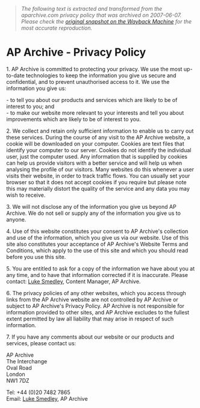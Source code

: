 > *The following text is extracted and transformed from the aparchive.com privacy policy that was archived on 2007-06-07. Please check the [original snapshot on the Wayback Machine](https://web.archive.org/web/20070607201823id_/http%3A//www.aparchive.com/aparchive/pages/admin/privacy.html) for the most accurate reproduction.*

# AP Archive - Privacy Policy

  
1\. AP Archive is committed to protecting your privacy. We use the most up-to-date technologies to keep the information you give us secure and confidential, and to prevent unauthorised access to it. We use the information you give us: 

\- to tell you about our products and services which are likely to be of interest to you; and   
\- to make our website more relevant to your interests and tell you about improvements which are likely to be of interest to you. 

2\. We collect and retain only sufficient information to enable us to carry out these services. During the course of any visit to the AP Archive website, a cookie will be downloaded on your computer. Cookies are text files that identify your computer to our server. Cookies do not identify the individual user, just the computer used. Any information that is supplied by cookies can help us provide visitors with a better service and will help us when analysing the profile of our visitors. Many websites do this whenever a user visits their website, in order to track traffic flows. You can usually set your browser so that it does not accept cookies if you require but please note this may materially distort the quality of the service and any data you may wish to receive. 

3\. We will not disclose any of the information you give us beyond AP Archive. We do not sell or supply any of the information you give us to anyone. 

4\. Use of this website constitutes your consent to AP Archive's collection and use of the information, which you give us via our website. Use of this site also constitutes your acceptance of AP Archive's Website Terms and Conditions, which apply to the use of this site and which you should read before you use this site. 

5\. You are entitled to ask for a copy of the information we have about you at any time, and to have that information corrected if it is inaccurate. Please contact: [Luke Smedley](mailto:lsmedley@ap.org), Content Manager, AP Archive. 

6\. The privacy policies of any other websites, which you access through links from the AP Archive website are not controlled by AP Archive or subject to AP Archive's Privacy Policy. AP Archive is not responsible for information provided to other sites, and AP Archive excludes to the fullest extent permitted by law all liability that may arise in respect of such information. 

7\. If you have any comments about our website or our products and services, please contact us: 

AP Archive   
The Interchange   
Oval Road   
London   
NW1 7DZ 

Tel: +44 (0)20 7482 7865   
Email: [Luke Smedley](mailto:lsmedley@ap.org), AP Archive 
